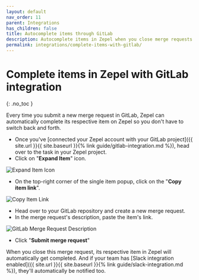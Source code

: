 ```yaml
---
layout: default
nav_order: 11
parent: Integrations
has_children: false
title: Autocomplete items through GitLab
description: Autocomplete items in Zepel when you close merge requests in GitLab.
permalink: integrations/complete-items-with-gitlab/
---
```

# Complete items in Zepel with GitLab integration

{: .no_toc }

Every time you submit a new merge request in GitLab, Zepel can automatically complete its respective item on Zepel so you don't have to switch back and forth. 

* Once you've [connected your Zepel account with your GitLab project]({{ site.url }}{{ site.baseurl }}{% link guide/gitlab-integration.md %}), head over to the task in your Zepel project.
* Click on "**Expand Item**" icon.

![Expand Item Icon](/guide/assets/uploads/expand-item.png "Expand Item Icon")

* On the top-right corner of the single item popup, click on the "**Copy item link**".

![Copy Item Link](/guide/assets/uploads/zepel-copy-item-link.png "Copy Item Link")

* Head over to your GitLab repository and create a new merge request.
* In the merge request's description, paste the item's link.

![GitLab Merge Request Description](/guide/assets/uploads/zepel-gitlab-link-in-description.png)

* Click "**Submit merge request**"

When you close this merge request, its respective item in Zepel will automatically get completed. And if your team has [Slack integration enabled]({{ site.url }}{{ site.baseurl }}{% link guide/slack-integration.md %}), they'll automatically be notified too.

